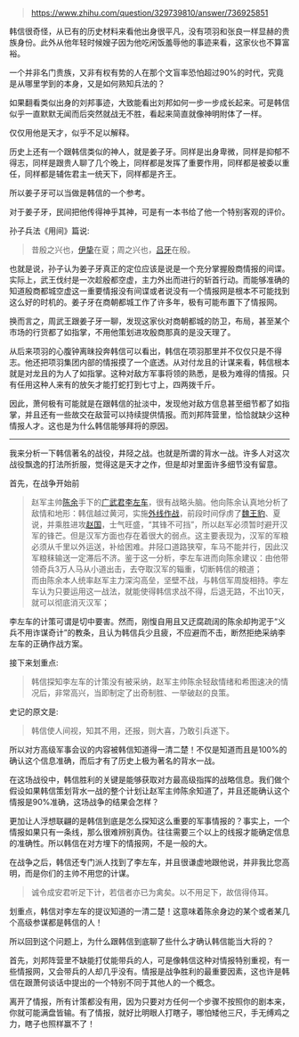 > https://www.zhihu.com/question/329739810/answer/736925851





韩信很奇怪，从已有的历史材料来看他出身很平凡，没有项羽和张良一样显赫的贵族身份。此外从他年轻时候嫂子因为他吃闲饭羞辱他的事迹来看，这家伙也不算富裕。

一个并非名门贵族，又非有权有势的人在那个文盲率恐怕超过90%的时代，究竟是从哪里学到的本身，又是如何熟知兵法的？

如果翻看类似出身的刘邦事迹，大致能看出刘邦如何一步一步成长起来。可是韩信似乎一直默默无闻而后突然就战无不胜，看起来简直就像神明附体了一样。

仅仅用他是天才，似乎不足以解释。

历史上还有一个跟韩信类似的神人，就是姜子牙。同样是出身卑微，同样是抑郁不得志，同样是跟贵人聊了几个晚上，同样都是发挥了重要作用，同样都是被委以重任，同样都是辅佐君主一统天下，同样都是齐王。

所以姜子牙可以当做是韩信的一个参考。

对于姜子牙，民间把他传得神乎其神，可是有一本书给了他一个特别客观的评价。

孙子兵法《用间》篇说:


> 昔殷之兴也，[伊挚](https://link.zhihu.com/?target=https%3A//baike.baidu.com/item/%25E4%25BC%258A%25E6%258C%259A)在夏；周之兴也，[吕牙](https://link.zhihu.com/?target=https%3A//baike.baidu.com/item/%25E5%2590%2595%25E7%2589%2599)在殷。

也就是说，孙子认为姜子牙真正的定位应该是说是一个充分掌握殷商情报的间谍。实际上，武王伐纣是一次趁殷都空虚，主力外出而进行的斩首行动。而能够准确的知道殷商都城空虚这一重要情报没有间谍或者说没有一个情报网是根本不可能找到这么好的时机的。姜子牙在商朝都城工作了许多年，极有可能布置下了情报网。

换而言之，周武王跟姜子牙一聊，发现这家伙对商朝都城的防卫，布局，甚至某个市场的行货都了如指掌，不用他策划进攻殷商那真的是没天理了。

从后来项羽的心腹钟离昧投奔韩信可以看出，韩信在项羽那里并不仅仅只是不得志。他还把项羽集团内部的情报摸了一个底透。从对付龙且的计谋来看，韩信根本就是对龙且的为人了如指掌。这种对敌方军事将领的熟悉，是极为难得的情报。只有任用这种人来有的放矢才能打蛇打到七寸上，四两拨千斤。

因此，萧何极有可能就是在跟韩信的扯淡中，发现他对敌方信息甚至细节都了如指掌，并且还有一些故交在敌营可以持续提供情报。而刘邦阵营里，恰恰就缺少这种情报人才。这也是为什么韩信能够拜将的原因。



---

我来分析一下韩信著名的战役，井陉之战。也就是所谓的背水一战。许多人对这次战役飘逸的打法所折服，觉得这是天才之作，但是却对里面许多细节没有留意。

首先，在战争开始前


> 赵军主帅[陈余](https://link.zhihu.com/?target=https%3A//baike.baidu.com/item/%25E9%2599%2588%25E4%25BD%2599/17581)手下的[广武君](https://link.zhihu.com/?target=https%3A//baike.baidu.com/item/%25E5%25B9%25BF%25E6%25AD%25A6%25E5%2590%259B)[李左车](https://link.zhihu.com/?target=https%3A//baike.baidu.com/item/%25E6%259D%258E%25E5%25B7%25A6%25E8%25BD%25A6)，很有战略头脑。他向陈余认真地分析了敌情和地形：韩信越过黄河，实施[外线作战](https://link.zhihu.com/?target=https%3A//baike.baidu.com/item/%25E5%25A4%2596%25E7%25BA%25BF%25E4%25BD%259C%25E6%2588%2598)，前段时间俘虏了[魏王豹](https://link.zhihu.com/?target=https%3A//baike.baidu.com/item/%25E9%25AD%258F%25E7%258E%258B%25E8%25B1%25B9)、夏说，并乘胜进攻[赵国](https://link.zhihu.com/?target=https%3A//baike.baidu.com/item/%25E8%25B5%25B5%25E5%259B%25BD)，士气旺盛，“其锋不可挡”，所以赵军必须暂时避开汉军的锋芒。但是汉军方面也存在着很大的弱点。这主要表现为，汉军的军粮必须从千里以外运送，补给困难。井陉口道路狭窄，车马不能并行，因此汉军粮秣输送一定滞后不济。鉴于这一分析，李左车进而向陈余建议：由他带领奇兵3万人马从小道出击，去夺取汉军的辎重，切断韩信的粮道；  
> 而由陈余本人统率赵军主力深沟高垒，坚壁不战，与韩信军周旋相持。李左车认为只要运用这一战法，就能使得韩信求战不得，后退无路，不出10天，就可以彻底消灭汉军；

李左车的计策可谓是切中要害。然而，刚愎自用且又迂腐疏阔的陈余却拘泥于“义兵不用诈谋奇计”的教条，且认为韩信兵少且疲，不应避而不击，断然拒绝采纳李左车的正确作战方案。

接下来划重点:


> 韩信探知李左车的计策没有被采纳，赵军主帅陈余轻敌情绪和希图速决的情况后，非常高兴，当即制定了出奇制胜、一举破赵的良策。

史记的原文是:


> 韩信使人间视，知其不用，还报，则大喜，乃敢引兵遂下。

所以对方高级军事会议的内容被韩信知道得一清二楚！不仅是知道而且是100%的确认这个信息准确，而后才有了历史上极为著名的背水一战。

在这场战役中，韩信胜利的关键是能够获取对方最高级指挥的战略信息。我们做个假设如果韩信策划背水一战的整个计划让赵军主帅陈余知道了，并且还能确认这个情报是90%准确，这场战争的结果会怎样？

更加让人浮想联翩的是韩信到底是怎么探知这么重要的军事情报的？事实上，一个情报如果只有一条线，那么很难辨别真伪。往往需要三个以上的线报才能确定信息的准确性。所以韩信在对方埋下的情报网，不是一般的大。

在战争之后，韩信还专门派人找到了李左车，并且很谦虚地跟他说，并非我比您高明，而是你们的主帅不用您的计谋。


> 诚令成安君听足下计，若信者亦已为禽矣。以不用足下，故信得侍耳。

划重点，韩信对李左车的提议知道的一清二楚！这意味着陈余身边的某个或者某几个高级参谋都是韩信的人！

所以回到这个问题上，为什么跟韩信到底聊了些什么才确认韩信能当大将的？

首先，刘邦阵营里不缺能打仗能带兵的人，可是像韩信这种对情报特别重视，有一些情报网，又会带兵的人却几乎没有。情报是战争胜利的最重要因素，这也许是韩信在跟萧何谈话中提出的一个特别不同于其他人的一个概念。

离开了情报，所有计策都没有用，因为只要对方任何一个步骤不按照你的剧本来，你就可能满盘皆输。有了情报，就好比明眼人打瞎子，哪怕矮他三尺，手无缚鸡之力，瞎子也照样赢不了！





